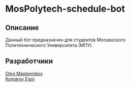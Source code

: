 # MosPolytech-schedule-bot

## Описание
Данный бот предназначен для студентов Москвоского Политехнического Университета (МПУ).

## Разработчики
[Oleg Maslennikov](https://github.com/M0nkl) <br>
[Komarov Egor](https://github.com/pojalustayuidi)
